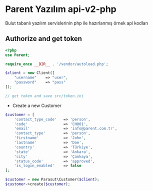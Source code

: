# Parent Yazılım api-v2-php
Bulut tabanlı yazılım servislerinin php ile hazırlanmış örnek api kodları

## Authorize and get token
```php
<?php
use Parent;

require_once __DIR__ . '/vendor/autoload.php';

$client = new Client([
	"username"    => "user",
	"password"    => "pass"
]);

// get token and save src/token.ini
```

* Create a new Customer

```php
$customer = [
    'contact_type_code'   => 'person',
    'code'                => 'CH001',
    'email'               => 'info@parent.com.tr',
    'contact_type'        => 'person',
    'firstname'           => 'John',
    'lastname'            => 'Doe',
    'country'             => 'Türkiye',
    'state'               => 'Ankara',
    'city'                => 'Çankaya',
    'status_code'         => 'approved',
    'is_login_enabled'    => false
];

$customer = new Parasut\Customer($client);
$customer->create($customer);
```
